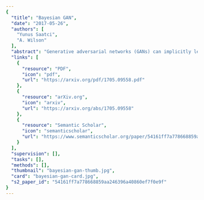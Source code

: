 ```yaml
---
{
  "title": "Bayesian GAN",
  "date": "2017-05-26",
  "authors": [
    "Yunus Saatci",
    "A. Wilson"
  ],
  "abstract": "Generative adversarial networks (GANs) can implicitly learn rich distributions over images, audio, and data which are hard to model with an explicit likelihood. We present a practical Bayesian formulation for unsupervised and semi-supervised learning with GANs. Within this framework, we use stochastic gradient Hamiltonian Monte Carlo to marginalize the weights of the generator and discriminator networks. The resulting approach is straightforward and obtains good performance without any standard interventions such as feature matching or mini-batch discrimination. By exploring an expressive posterior over the parameters of the generator, the Bayesian GAN avoids mode-collapse, produces interpretable and diverse candidate samples, and provides state-of-the-art quantitative results for semi-supervised learning on benchmarks including SVHN, CelebA, and CIFAR-10, outperforming DCGAN, Wasserstein GANs, and DCGAN ensembles.",
  "links": [
    {
      "resource": "PDF",
      "icon": "pdf",
      "url": "https://arxiv.org/pdf/1705.09558.pdf"
    },
    {
      "resource": "arXiv.org",
      "icon": "arxiv",
      "url": "https://arxiv.org/abs/1705.09558"
    },
    {
      "resource": "Semantic Scholar",
      "icon": "semanticscholar",
      "url": "https://www.semanticscholar.org/paper/54161ff7a778668859aa246396a40860ef7f0e9f"
    }
  ],
  "supervision": [],
  "tasks": [],
  "methods": [],
  "thumbnail": "bayesian-gan-thumb.jpg",
  "card": "bayesian-gan-card.jpg",
  "s2_paper_id": "54161ff7a778668859aa246396a40860ef7f0e9f"
}
---
```



